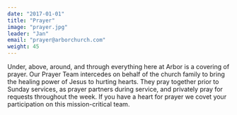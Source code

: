 ```yaml
---
date: "2017-01-01"
title: "Prayer"
image: "prayer.jpg"
leader: "Jan"
email: "prayer@arborchurch.com"
weight: 45
---
```


Under, above, around, and through everything here at Arbor is a covering of prayer. Our Prayer Team intercedes on behalf of the church family to bring the healing power of Jesus to hurting hearts. They pray together prior to Sunday services, as prayer partners during service, and privately pray for requests throughout the week. If you have a heart for prayer we covet your participation on this mission-critical team.

